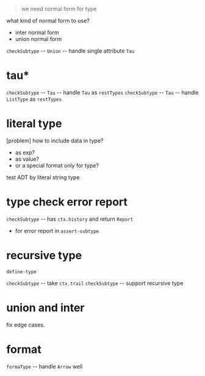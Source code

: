 > we need normal form for type

what kind of normal form to use?

- inter normal form
- union normal form

`checkSubtype` -- `Union` -- handle single attribute `Tau`

# tau*

`checkSubtype` -- `Tau` -- handle `Tau` as `restTypes`
`checkSubtype` -- `Tau` -- handle `ListType` as `restTypes`

# literal type

[problem] how to include data in type?

- as exp?
- as value?
- or a special format only for type?

test ADT by literal string type

# type check error report

`checkSubtype` -- has `ctx.history` and return `Report`

- for error report in `assert-subtype`

# recursive type

`define-type`

`checkSubtype` -- take `ctx.trail`
`checkSubtype` -- support recursive type

# union and inter

fix edge cases.

# format

`formaType` -- handle `Arrow` well
